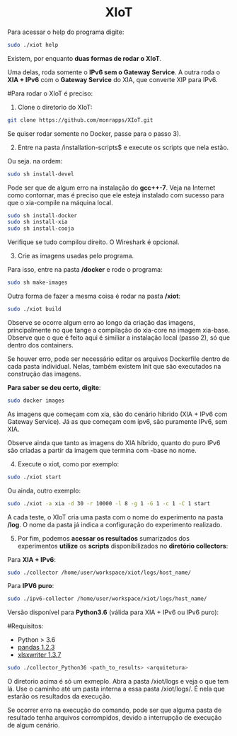 <h1 align="center"> XIoT </h1>


Para acessar o help do programa digite:


```bash
sudo ./xiot help
```


Existem, por enquanto **duas formas de rodar o XIoT**.

Uma delas, roda somente o **IPv6 sem o Gateway Service**. A outra roda o **XIA + IPv6** com o **Gateway Service** do XIA, que converte XIP para IPv6.


#Para rodar o XIoT é preciso:

1) Clone o diretorio do XIoT:

```bash
git clone https://github.com/monrapps/XIoT.git
```

Se quiser rodar somente no Docker, passe para o passo 3).


2) Entre na pasta /installation-scripts$ e execute os scripts que nela estão.


Ou seja. na ordem:

```bash
sudo sh install-devel
```

Pode ser que de algum erro na instalação do **gcc++-7**. Veja na Internet como contornar, mas é preciso que ele esteja instalado com sucesso para que o xia-compile na máquina local. 


```bash
sudo sh install-docker	
sudo sh install-xia
sudo sh install-cooja
```


Verifique se tudo compilou direito. O Wireshark é opcional.


3) Crie as imagens usadas pelo programa.


Para isso, entre na pasta **/docker** e rode o programa:

```bash
sudo sh make-images
```


Outra forma de fazer a mesma coisa é rodar na pasta **/xiot**:

```bash
sudo ./xiot build
```


Observe se ocorre algum erro ao longo da criação das imagens, principalmente no que tange a compilação do xia-core na imagem xia-base. Observe que o que é feito aqui é similiar a instalação local (passo 2), só que dentro dos containers.

Se houver erro, pode ser necessário editar os arquivos Dockerfile dentro de cada pasta individual. Nelas, também existem Init que são executados na construção das imagens.


**Para saber se deu certo, digite**:


```bash
sudo docker images
```


As imagens que começam com xia, são do cenário hibrido (XIA + IPv6 com Gateway Service). Já as que começam com ipv6, são puramente IPv6, sem XIA.

Observe ainda que tanto as imagens do XIA híbrido, quanto do puro IPv6 são criadas a partir da imagem que termina com -base no nome.



4) Execute o xiot, como por exemplo:


```bash
sudo ./xiot start
```


Ou ainda, outro exemplo:


```bash
sudo ./xiot -a xia -d 30 -r 10000 -l 8 -g 1 -G 1 -c 1 -C 1 start
```


A cada teste, o XIoT cria uma pasta com o nome do experimento na pasta **/log**. O nome da pasta já indica a configuração do experimento realizado.


5) Por fim, podemos **acessar os resultados** sumarizados dos experimentos **utilize** os **scripts** disponibilizados no **diretório collectors**:


Para **XIA + IPv6**:


```bash
sudo ./collector /home/user/workspace/xiot/logs/host_name/
```


Para **IPV6 puro**:

```bash
sudo ./ipv6-collector /home/user/workspace/xiot/logs/host_name/
```

Versão disponível para **Python3.6** (válida para XIA + IPv6 ou IPv6 puro):

#Requisitos:

- Python > 3.6
- [pandas 1.2.3](https://pandas.pydata.org)
- [xlsxwriter 1.3.7](https://pypi.org/project/XlsxWriter/)

```bash
sudo ./collector_Python36 <path_to_results> <arquitetura> 
```

O diretorio acima é só um exmeplo. Abra a pasta /xiot/logs e veja o que tem lá. Use o caminho até um pasta interna a essa pasta /xiot/logs/. É nela que estarão os resultados da execução.


Se ocorrer erro na execução do comando, pode ser que alguma pasta de resultado tenha arquivos corrompidos, devido a interrupção de execução de algum cenário.







